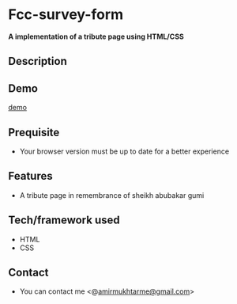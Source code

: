 # Fcc-survey-form
**A implementation of a tribute page using HTML/CSS**

## Description

## Demo
 [demo](https://rawcdn.githack.com/Amir9eng/fcc-tributepage/346d366d11f515515dc7bf480250becfd3f8c837/index.html)
 
 ## Prequisite
- Your browser version must be up to date for a better experience
## Features
-  A tribute page in remembrance of sheikh abubakar gumi
 
 ## Tech/framework used
- HTML
- CSS
## Contact
- You can contact me <@amirmukhtarme@gmail.com>
